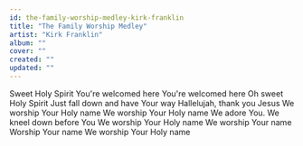 ```yaml
---
id: the-family-worship-medley-kirk-franklin
title: "The Family Worship Medley"
artist: "Kirk Franklin"
album: ""
cover: ""
created: ""
updated: ""
---
```


Sweet Holy Spirit
You're welcomed here
You're welcomed here
Oh sweet Holy Spirit
Just fall down and have Your way
Hallelujah, thank you Jesus
We worship Your Holy name
We worship Your Holy name
We adore You. We kneel down before You
We worship Your Holy name
We worship Your name
Worship Your name
We worship Your Holy name